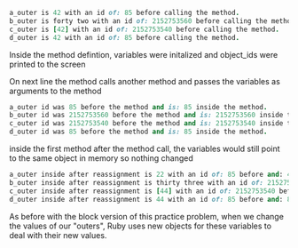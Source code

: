 ```ruby
a_outer is 42 with an id of: 85 before calling the method.
b_outer is forty two with an id of: 2152753560 before calling the method.
c_outer is [42] with an id of: 2152753540 before calling the method.
d_outer is 42 with an id of: 85 before calling the method.
```

Inside the method defintion, variables were initalized and object_ids were printed to the screen

On next line the method calls another method and passes the variables as arguments to the method

```ruby
a_outer id was 85 before the method and is: 85 inside the method.
b_outer id was 2152753560 before the method and is: 2152753560 inside the method.
c_outer id was 2152753540 before the method and is: 2152753540 inside the method.
d_outer id was 85 before the method and is: 85 inside the method.

```

inside the first method after the method call, the variables would still point to the same object in memory so nothing changed

```ruby
a_outer inside after reassignment is 22 with an id of: 85 before and: 45 after.
b_outer inside after reassignment is thirty three with an id of: 2152753560 before and: 2152752300 after.
c_outer inside after reassignment is [44] with an id of: 2152753540 before and: 2152752280 after.
d_outer inside after reassignment is 44 with an id of: 85 before and: 89 after.
```

As before with the block version of this practice problem, when we change the values of our "outers", Ruby uses new objects for these variables to deal with their new values.
